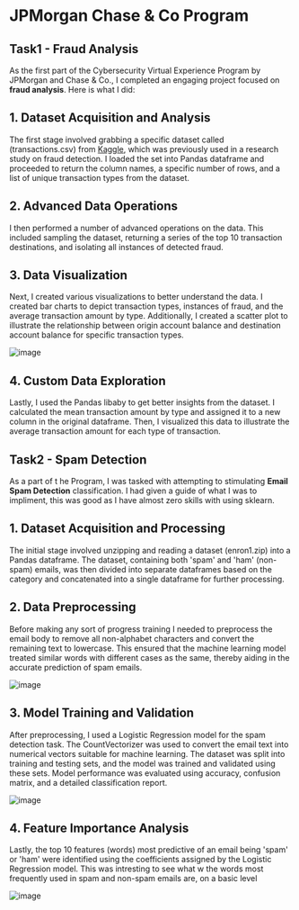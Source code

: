 <h1> JPMorgan Chase & Co Program </h1>

<h2>Task1 - Fraud Analysis</h2>

<p>As the first part of the Cybersecurity Virtual Experience Program by JPMorgan and Chase & Co., I completed an engaging project focused on <strong>fraud analysis</strong>. Here is what I did:</p>

<h2>1. Dataset Acquisition and Analysis</h2>
<p>The first stage involved grabbing a specific dataset called (transactions.csv) from <a href="https://www.kaggle.com/ealaxi/paysim1/version/2">Kaggle</a>, which was previously used in a research study on fraud detection. I loaded the set into Pandas dataframe and proceeded to return the column names, a specific number of rows, and a list of unique transaction types from the dataset. </p>

<h2>2. Advanced Data Operations</h2>
<p>I then performed a number of advanced operations on the data. This included sampling the dataset, returning a series of the top 10 transaction destinations, and isolating all instances of detected fraud.</p>

<h2>3. Data Visualization</h2>
<p>Next, I created various visualizations to better understand the data. I created bar charts to depict transaction types, instances of fraud, and the average transaction amount by type. Additionally, I created a scatter plot to illustrate the relationship between origin account balance and destination account balance for specific transaction types.</p>

![image](https://github.com/PatrickAcheson/JPMorgan-Chase-CVEP-Tasks/assets/90014630/eb7ea4af-39e5-41ff-914b-177542c01aaf)

<h2>4. Custom Data Exploration</h2>
<p>Lastly, I used the Pandas libaby to get better insights from the dataset. I calculated the mean transaction amount by type and assigned it to a new column in the original dataframe. Then, I visualized this data to illustrate the average transaction amount for each type of transaction.</p>

<h2>Task2 - Spam Detection</h2>
<p>As a part of t he Program, I was tasked with attempting to stimulating <strong>Email Spam Detection</strong> classification. I had given a guide of what I was to impliment, this was good as I have almost zero skills with using sklearn.</p>
<h2>1. Dataset Acquisition and Processing</h2>
<p>The initial stage involved unzipping and reading a dataset (enron1.zip) into a Pandas dataframe. The dataset, containing both 'spam' and 'ham' (non-spam) emails, was then divided into separate dataframes based on the category and concatenated into a single dataframe for further processing.</p>
<h2>2. Data Preprocessing</h2>
<p>Before making any sort of progress training I needed to preprocess the email body to remove all non-alphabet characters and convert the remaining text to lowercase. This ensured that the machine learning model treated similar words with different cases as the same, thereby aiding in the accurate prediction of spam emails.</p>

![image](https://github.com/PatrickAcheson/JPMorgan-Chase-CVEP-Tasks/assets/90014630/f79cf754-33d8-46f8-a45f-2ca9b0359d4b)
<h2>3. Model Training and Validation</h2>
<p>After preprocessing, I used a Logistic Regression model for the spam detection task. The CountVectorizer was used to convert the email text into numerical vectors suitable for machine learning. The dataset was split into training and testing sets, and the model was trained and validated using these sets. Model performance was evaluated using accuracy, confusion matrix, and a detailed classification report.</p>

![image](https://github.com/PatrickAcheson/JPMorgan-Chase-CVEP-Tasks/assets/90014630/47435cdc-81d5-4206-99f6-42b3fb048e87)
<h2>4. Feature Importance Analysis</h2>
<p>Lastly, the top 10 features (words) most predictive of an email being 'spam' or 'ham' were identified using the coefficients assigned by the Logistic Regression model. This was intresting to see what w the words most frequently used in spam and non-spam emails are, on a basic level</p>

![image](https://github.com/PatrickAcheson/JPMorgan-Chase-CVEP-Tasks/assets/90014630/fa28a7af-403c-4590-af1d-9cae492ef20c)
